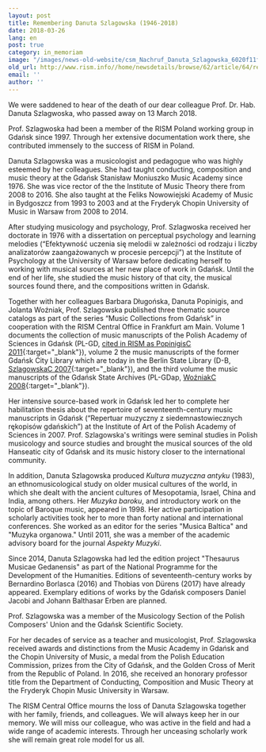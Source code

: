 ```yaml
---
layout: post
title: Remembering Danuta Szlagowska (1946-2018)
date: 2018-03-26
lang: en
post: true
category: in_memoriam
image: "/images/news-old-website/csm_Nachruf_Danuta_Szlagowska_6020f11f2d.jpg"
old_url: http://www.rism.info//home/newsdetails/browse/62/article/64/remembering-danuta-szlagowska-1946-2018.html
email: ''
author: ''
---
```



We were saddened to hear of the death of our dear colleague Prof. Dr. Hab. Danuta Szlagwoska, who passed away on 13 March 2018.

Prof. Szlagwoska had been a member of the RISM Poland working group in Gdańsk since 1997. Through her extensive documentation work there, she contributed immensely to the success of RISM in Poland.

Danuta Szlagowska was a musicologist and pedagogue who was highly esteemed by her colleagues. She had taught conducting, composition and music theory at the Gdańsk Stanisław Moniuszko Music Academy since 1976. She was vice rector of the the Institute of Music Theory there from 2008 to 2016. She also taught at the Feliks Nowowiejski Academy of Music in Bydgoszcz from 1993 to 2003 and at the Fryderyk Chopin University of Music in Warsaw from 2008 to 2014.

After studying musicology and psychology, Prof. Szlagwoska received her doctorate in 1976 with a dissertation on perceptual psychology and learning melodies (“Efektywność uczenia się melodii w zależności od rodzaju i liczby analizatorów zaangażowanych w procesie percepcji”) at the Institute of Psychology at the University of Warsaw before dedicating herself to working with musical sources at her new place of work in Gdańsk. Until the end of her life, she studied the music history of that city, the musical sources found there, and the compositions written in Gdańsk.

Together with her colleagues Barbara Długońska, Danuta Popinigis, and Jolanta Woźniak, Prof. Szlagowska published three thematic source catalogs as part of the series “Music Collections from Gdańsk” in cooperation with the RISM Central Office in Frankfurt am Main. Volume 1 documents the collection of music manuscripts of the Polish Academy of Sciences in Gdańsk (PL-GD, [cited in RISM as PopinigisC 2011](https://opac.rism.info/search?View=rism&siglum=PL-GD){:target="_blank"}), volume 2 the music manuscripts of the former Gdańsk City Library which are today in the Berlin State Library (D-B, [SzlagowskaC 2007](https://opac.rism.info/search?View=rism&siglum=D-B&callno=Danzig){:target="_blank"}), and the third volume the music manuscripts of the Gdańsk State Archives (PL-GDap, [WoźniakC 2008](https://opac.rism.info/search?View=rism&siglum=PL-GDap){:target="_blank"}).

Her intensive source-based work in Gdańsk led her to complete her habilitation thesis about the repertoire of seventeenth-century music manuscripts in Gdańsk (“Repertuar muzyczny z siedemnastowiecznych rękopisów gdańskich”) at the Institute of Art of the Polish Academy of Sciences in 2007. Prof. Szlagowska's writings were seminal studies in Polish musicology and source studies and brought the musical sources of the old Hanseatic city of Gdańsk and its music history closer to the international community.

In addition, Danuta Szlagowska produced _Kultura muzyczna antyku_ (1983), an ethnomusicological study on older musical cultures of the world, in which she dealt with the ancient cultures of Mesopotamia, Israel, China and India, among others. Her _Muzyka baroku_, and introductory work on the topic of Baroque music, appeared in 1998. Her active participation in scholarly activities took her to more than forty national and international conferences. She worked as an editor for the series "Musica Baltica" and "Muzyka organowa." Until 2011, she was a member of the academic advisory board for the journal _Aspekty Muzyki_.

Since 2014, Danuta Szlagowska had led the edition project "Thesaurus Musicae Gedanensis" as part of the National Programme for the Development of the Humanities. Editions of seventeenth-century works by Bernardino Borlasca (2016) and Thobias von Dürens (2017) have already appeared. Exemplary editions of works by the Gdańsk composers Daniel Jacobi and Johann Balthasar Erben are planned.

Prof. Szlagowska was a member of the Musicology Section of the Polish Composers' Union and the Gdańsk Scientific Society.

For her decades of service as a teacher and musicologist, Prof. Szlagowska received awards and distinctions from the Music Academy in Gdańsk and the Chopin University of Music, a medal from the Polish Education Commission, prizes from the City of Gdańsk, and the Golden Cross of Merit from the Republic of Poland. In 2016, she received an honorary professor title from the Department of Conducting, Composition and Music Theory at the Fryderyk Chopin Music University in Warsaw.

The RISM Central Office mourns the loss of Danuta Szlagowska together with her family, friends, and colleagues. We will always keep her in our memory. We will miss our colleague, who was active in the field and had a wide range of academic interests. Through her unceasing scholarly work she will remain great role model for us all.

<script type="text/javascript">var switchTo5x=true;</script><script type="text/javascript" src="http://w.sharethis.com/button/buttons.js"></script><script type="text/javascript">stLight.options({publisher: "9b601438-1ce1-49d8-bfd7-9cff5df54c17", doNotHash: false, doNotCopy: false, hashAddressBar: false});</script>